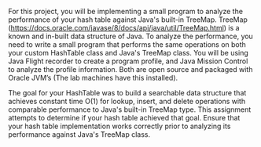 For this project, you will be implementing a small program to analyze the performance of your hash table
against Java's built-in TreeMap. TreeMap
(https://docs.oracle.com/javase/8/docs/api/java/util/TreeMap.html) is a known and in-built data structure of
Java.
To analyze the performance, you need to write a small program that performs the same operations on
both your custom HashTable class and Java's TreeMap class. You will be using Java Flight recorder to
create a program profile, and Java Mission Control to analyze the profile information. Both are open
source and packaged with Oracle JVM’s (The lab machines have this installed).

The goal for your HashTable was to build a searchable data structure that achieves constant time O(1)
for lookup, insert, and delete operations with comparable performance to Java's built-in TreeMap type.
This assignment attempts to determine if your hash table achieved that goal.
Ensure that your hash table implementation works correctly prior to analyzing its performance against
Java's TreeMap class.
